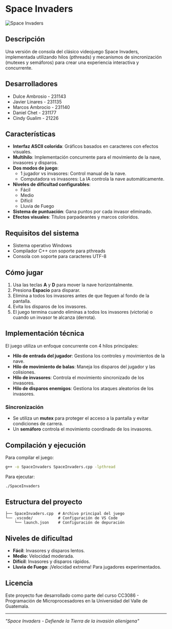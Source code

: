 # Space Invaders

![Space Invaders](https://i.imgur.com/logo.png)

## Descripción
Una versión de consola del clásico videojuego Space Invaders, implementada utilizando hilos (pthreads) y mecanismos de sincronización (mutexes y semáforos) para crear una experiencia interactiva y concurrente.

## Desarrolladores
- Dulce Ambrosio - 231143
- Javier Linares - 231135
- Marcos Ambrocio - 231140
- Daniel Chet - 231177
- Cindy Gualim - 21226

## Características
- **Interfaz ASCII colorida**: Gráficos basados en caracteres con efectos visuales.
- **Multihilo**: Implementación concurrente para el movimiento de la nave, invasores y disparos.
- **Dos modos de juego**:
  - 1 jugador vs invasores: Control manual de la nave.
  - Computadora vs invasores: La IA controla la nave automáticamente.
- **Niveles de dificultad configurables**:
  - Fácil
  - Medio
  - Difícil
  - Lluvia de Fuego
- **Sistema de puntuación**: Gana puntos por cada invasor eliminado.
- **Efectos visuales**: Títulos parpadeantes y marcos coloridos.

## Requisitos del sistema
- Sistema operativo Windows
- Compilador C++ con soporte para pthreads
- Consola con soporte para caracteres UTF-8

## Cómo jugar
1. Usa las teclas **A** y **D** para mover la nave horizontalmente.
2. Presiona **Espacio** para disparar.
3. Elimina a todos los invasores antes de que lleguen al fondo de la pantalla.
4. Evita los disparos de los invasores.
5. El juego termina cuando eliminas a todos los invasores (victoria) o cuando un invasor te alcanza (derrota).

## Implementación técnica
El juego utiliza un enfoque concurrente con 4 hilos principales:
- **Hilo de entrada del jugador**: Gestiona los controles y movimientos de la nave.
- **Hilo de movimiento de balas**: Maneja los disparos del jugador y las colisiones.
- **Hilo de invasores**: Controla el movimiento sincronizado de los invasores.
- **Hilo de disparos enemigos**: Gestiona los ataques aleatorios de los invasores.

### Sincronización
- Se utiliza un **mutex** para proteger el acceso a la pantalla y evitar condiciones de carrera.
- Un **semáforo** controla el movimiento coordinado de los invasores.

## Compilación y ejecución
Para compilar el juego:
```bash
g++ -o SpaceInvaders SpaceInvaders.cpp -lpthread
```

Para ejecutar:
```bash
./SpaceInvaders
```

## Estructura del proyecto
```
├── SpaceInvaders.cpp  # Archivo principal del juego
└── .vscode/           # Configuración de VS Code
    └── launch.json    # Configuración de depuración
```

## Niveles de dificultad
- **Fácil**: Invasores y disparos lentos.
- **Medio**: Velocidad moderada.
- **Difícil**: Invasores y disparos rápidos.
- **Lluvia de Fuego**: ¡Velocidad extrema! Para jugadores experimentados.

## Licencia
Este proyecto fue desarrollado como parte del curso CC3086 - Programación de Microprocesadores en la Universidad del Valle de Guatemala.

---

*"Space Invaders - Defiende la Tierra de la invasión alienígena"*
